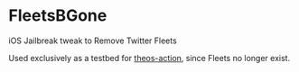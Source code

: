 # FleetsBGone
iOS Jailbreak tweak to Remove Twitter Fleets

Used exclusively as a testbed for [theos-action](https://github.com/Randomblock1/theos-action), since Fleets no longer exist.
